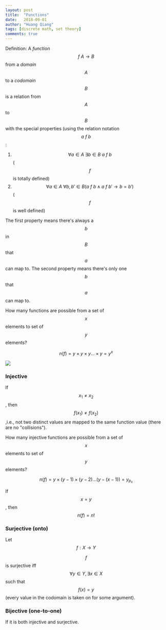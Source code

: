 ```yaml
---
layout: post
title:  "Functions"
date:   2018-09-01
author: "Huang Qiang"
tags: [discrete math, set theory]
comments: true
---
```


Definition: A _function_ $$f\ A \rightarrow B$$ from a _domain_ $$A$$ to a _codomain_ $$B$$ is a relation from $$A$$ to $$B$$ with the special properties (using the relation notation $$a\ f\ b$$:

1. $$\forall a \in A\ \exists b \in B\ a\ f\ b$$ ($$f$$ is totally defined)
2. $$\forall a \in A\ \forall b, b' \in B (a\ f\ b \wedge a\ f\ b' \rightarrow b = b')$$ ($$f$$ is well defined)

The first property means there's always a $$b$$ in $$B$$ that $$a$$ can map to. The second property means there's only one $$b$$ that $$a$$ can map to.

How many functions are possible from a set of $$x$$ elements to set of $$y$$ elements?

$$n(f) = y \times y \times y... \times y=y^x$$

![](../images/types_of_functions.png)

### Injective

If $$x_1 \not= x_2$$, then $$f(x_1) \not=f(x_2)$$,i.e., not two distinct values are mapped to the same function value (there are no "collisions").

How many injective functions are possible from a set of $$x$$ elements to set of $$y$$ elements?

$$n(f) = y \times (y-1) \times (y-2)...(y-(x-1)) = y_{p_x}$$

If $$x=y$$, then $$n(f) = n!$$

### Surjective (onto)

Let $$f: X \rightarrow Y$$

$$f$$ is surjective iff $$\forall y \in Y, \exists x \in X$$ such that $$f(x) = y$$ (every value in the codomain is taken on for some argument).

### Bijective (one-to-one)

If it is both injective and surjective.